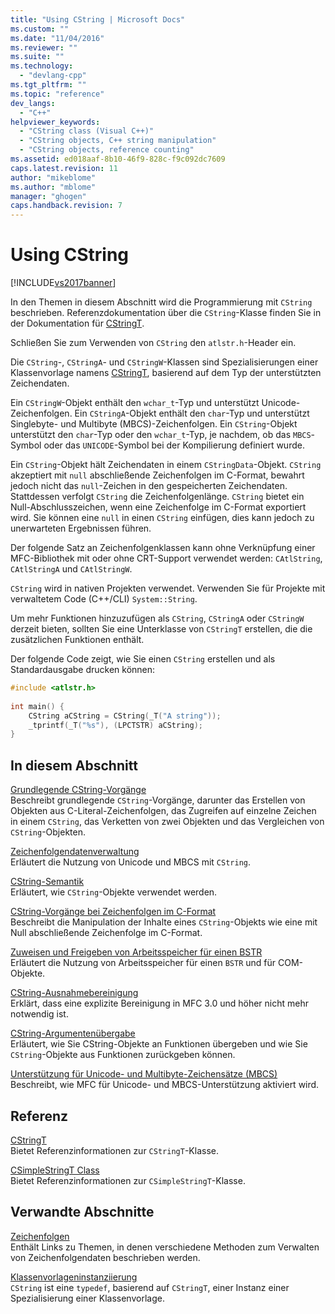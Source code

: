 ```yaml
---
title: "Using CString | Microsoft Docs"
ms.custom: ""
ms.date: "11/04/2016"
ms.reviewer: ""
ms.suite: ""
ms.technology: 
  - "devlang-cpp"
ms.tgt_pltfrm: ""
ms.topic: "reference"
dev_langs: 
  - "C++"
helpviewer_keywords: 
  - "CString class (Visual C++)"
  - "CString objects, C++ string manipulation"
  - "CString objects, reference counting"
ms.assetid: ed018aaf-8b10-46f9-828c-f9c092dc7609
caps.latest.revision: 11
author: "mikeblome"
ms.author: "mblome"
manager: "ghogen"
caps.handback.revision: 7
---
```

# Using CString
[!INCLUDE[vs2017banner](../assembler/inline/includes/vs2017banner.md)]

In den Themen in diesem Abschnitt wird die Programmierung mit `CString` beschrieben.  Referenzdokumentation über die `CString`\-Klasse finden Sie in der Dokumentation für [CStringT](../atl-mfc-shared/reference/cstringt-class.md).  
  
 Schließen Sie zum Verwenden von `CString` den `atlstr.h`\-Header ein.  
  
 Die `CString`\-, `CStringA`\- und `CStringW`\-Klassen sind Spezialisierungen einer Klassenvorlage namens [CStringT](../atl-mfc-shared/reference/cstringt-class.md), basierend auf dem Typ der unterstützten Zeichendaten.  
  
 Ein `CStringW`\-Objekt enthält den `wchar_t`\-Typ und unterstützt Unicode\-Zeichenfolgen.  Ein `CStringA`\-Objekt enthält den `char`\-Typ und unterstützt Singlebyte\- und Multibyte \(MBCS\)\-Zeichenfolgen.  Ein `CString`\-Objekt unterstützt den `char`\-Typ oder den `wchar_t`\-Typ, je nachdem, ob das `MBCS`\-Symbol oder das `UNICODE`\-Symbol bei der Kompilierung definiert wurde.  
  
 Ein `CString`\-Objekt hält Zeichendaten in einem `CStringData`\-Objekt.  `CString` akzeptiert mit `null` abschließende Zeichenfolgen im C\-Format, bewahrt jedoch nicht das `null`\-Zeichen in den gespeicherten Zeichendaten.  Stattdessen verfolgt `CString` die Zeichenfolgenlänge.  `CString` bietet ein Null\-Abschlusszeichen, wenn eine Zeichenfolge im C\-Format exportiert wird.  Sie können eine `null` in einen `CString` einfügen, dies kann jedoch zu unerwarteten Ergebnissen führen.  
  
 Der folgende Satz an Zeichenfolgenklassen kann ohne Verknüpfung einer MFC\-Bibliothek mit oder ohne CRT\-Support verwendet werden: `CAtlString`, `CAtlStringA` und `CAtlStringW`.  
  
 `CString` wird in nativen Projekten verwendet.  Verwenden Sie für Projekte mit verwaltetem Code \(C\+\+\/CLI\) `System::String`.  
  
 Um mehr Funktionen hinzuzufügen als `CString`, `CStringA` oder `CStringW` derzeit bieten, sollten Sie eine Unterklasse von `CStringT` erstellen, die die zusätzlichen Funktionen enthält.  
  
 Der folgende Code zeigt, wie Sie einen `CString` erstellen und als Standardausgabe drucken können:  
  
```cpp  
#include <atlstr.h>  
  
int main() {  
    CString aCString = CString(_T("A string"));  
    _tprintf(_T("%s"), (LPCTSTR) aCString);  
}  
```  
  
## In diesem Abschnitt  
 [Grundlegende CString\-Vorgänge](../atl-mfc-shared/basic-cstring-operations.md)  
 Beschreibt grundlegende `CString`\-Vorgänge, darunter das Erstellen von Objekten aus C\-Literal\-Zeichenfolgen, das Zugreifen auf einzelne Zeichen in einem `CString`, das Verketten von zwei Objekten und das Vergleichen von `CString`\-Objekten.  
  
 [Zeichenfolgendatenverwaltung](../atl-mfc-shared/string-data-management.md)  
 Erläutert die Nutzung von Unicode und MBCS mit `CString`.  
  
 [CString\-Semantik](../atl-mfc-shared/cstring-semantics.md)  
 Erläutert, wie `CString`\-Objekte verwendet werden.  
  
 [CString\-Vorgänge bei Zeichenfolgen im C\-Format](../atl-mfc-shared/cstring-operations-relating-to-c-style-strings.md)  
 Beschreibt die Manipulation der Inhalte eines `CString`\-Objekts wie eine mit Null abschließende Zeichenfolge im C\-Format.  
  
 [Zuweisen und Freigeben von Arbeitsspeicher für einen BSTR](../atl-mfc-shared/allocating-and-releasing-memory-for-a-bstr.md)  
 Erläutert die Nutzung von Arbeitsspeicher für einen `BSTR` und für COM\-Objekte.  
  
 [CString\-Ausnahmebereinigung](../atl-mfc-shared/cstring-exception-cleanup.md)  
 Erklärt, dass eine explizite Bereinigung in MFC 3.0 und höher nicht mehr notwendig ist.  
  
 [CString\-Argumentenübergabe](../atl-mfc-shared/cstring-argument-passing.md)  
 Erläutert, wie Sie CString\-Objekte an Funktionen übergeben und wie Sie `CString`\-Objekte aus Funktionen zurückgeben können.  
  
 [Unterstützung für Unicode\- und Multibyte\-Zeichensätze \(MBCS\)](../atl-mfc-shared/unicode-and-multibyte-character-set-mbcs-support.md)  
 Beschreibt, wie MFC für Unicode\- und MBCS\-Unterstützung aktiviert wird.  
  
## Referenz  
 [CStringT](../atl-mfc-shared/reference/cstringt-class.md)  
 Bietet Referenzinformationen zur `CStringT`\-Klasse.  
  
 [CSimpleStringT Class](../atl-mfc-shared/reference/csimplestringt-class.md)  
 Bietet Referenzinformationen zur `CSimpleStringT`\-Klasse.  
  
## Verwandte Abschnitte  
 [Zeichenfolgen](../atl-mfc-shared/strings-atl-mfc.md)  
 Enthält Links zu Themen, in denen verschiedene Methoden zum Verwalten von Zeichenfolgendaten beschrieben werden.  
  
 [Klassenvorlageninstanziierung](../Topic/Class%20Template%20Instantiation.md)  
 `CString` ist eine `typedef`, basierend auf `CStringT`, einer Instanz einer Spezialisierung einer Klassenvorlage.